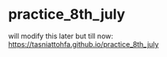 # practice_8th_july
will modify this later but till now: https://tasniattohfa.github.io/practice_8th_july
